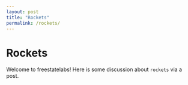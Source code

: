 ```yaml
---
layout: post
title: "Rockets"
permalink: /rockets/
---
```


# Rockets  
Welcome to freestatelabs!  Here is some discussion about `rockets` via a post.
